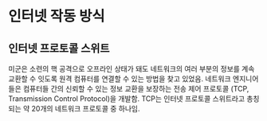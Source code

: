 # 인터넷 작동 방식

## 인터넷 프로토콜 스위트
미군은 소련의 핵 공격으로 오프라인 상태가 돼도 네트워크의 여러 부분의 정보를 계속 교환할 수 잇도록 원격 컴퓨터를 연결할 수 있는 방법을 찾고 있었음.
네트워크 엔지니어들은 컴퓨터들 간의 신뢰할 수 있는 정보 교환을 보장하는 전송 제어 프로토콜 (TCP, Transmission Control Protocol)을 개발함.
TCP는 인터넷 프로토콜 스위트라고 총칭되는 약 20개의 네트워크 프로토콜 중 하나임.

